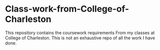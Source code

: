 # Class-work-from-College-of-Charleston
This repository contains the coursework requirements From my classes at College of Charleston.
This is not an exhaustive repo of all the work I have done. 
